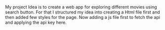 My project Idea is to create a web app for exploring different movies using search button.
For that I structured my idea into creating a Html file first and then added few styles for the page.
Now adding a js file first to fetch the api and applying the api key here.